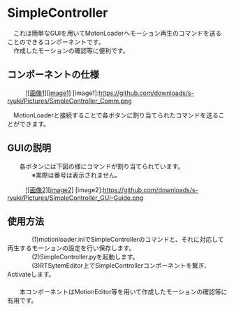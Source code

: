 SimpleController
================
　これは簡単なGUIを用いてMotonLoaderへモーション再生のコマンドを送ることのできるコンポーネントです。  
　作成したモーションの確認等に便利です。

コンポーネントの仕様
--------------------

　　　[![画像1][image1]](https://github.com/downloads/s-ryuki/Pictures/SimpleController_Comm.png)
[image1]:https://github.com/downloads/s-ryuki/Pictures/SimpleController_Comm.png

　MotionLoaderと接続することで各ボタンに割り当てられたコマンドを送ることができます。  

GUIの説明
---------
　　各ボタンには下図の様にコマンドが割り当てられています。  
　　　　※実際は番号は表示されません。  

　　　[![画像2][image2]](https://github.com/downloads/s-ryuki/Pictures/SimpleController_GUI-Guide.png)
[image2]:https://github.com/downloads/s-ryuki/Pictures/SimpleController_GUI-Guide.png

使用方法
--------
　　　　(1)motionloader.iniでSimpleControllerのコマンドと、それに対応して再生するモーションの設定を行い保存します。  
　　　　(2)SimpleController.pyを起動します。  
　　　　(3)RTSytemEditor上でSimpleControllerコンポーネントを繋ぎ、Activateします。  
　  
　　本コンポーネントはMotionEditor等を用いて作成したモーションの確認等に有用です。  